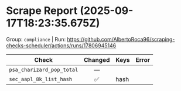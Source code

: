 # Scrape Report (2025-09-17T18:23:35.675Z)

Group: `compliance`  |  Run: https://github.com/AlbertoRoca96/scraping-checks-scheduler/actions/runs/17806945146

| Check | Changed | Keys | Error |
|---|:---:|:--|:--|
| `psa_charizard_pop_total` | — |  |  |
| `sec_aapl_8k_list_hash` | ✅ | hash |  |
